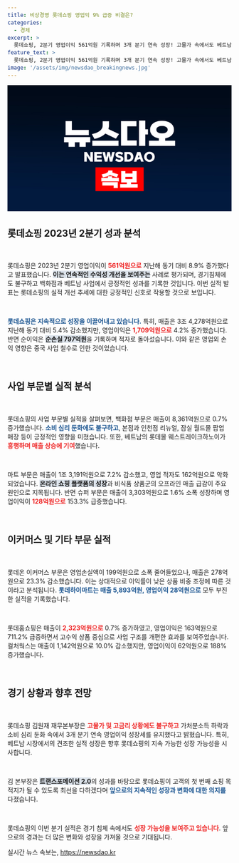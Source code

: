 ```yaml
---
title: 비상경영 롯데쇼핑 영업익 9% 급증 비결은?
categories:
  - 경제
excerpt: >
  롯데쇼핑, 2분기 영업이익 561억원 기록하며 3개 분기 연속 성장! 고물가 속에서도 베트남 등 해외 사업 호조로 의미 있는 성과를 거두었다. 소비 심리 둔화에도 불구하고 고객의 첫 번째 쇼핑 목적지를 목표로 달리겠다!
feature_text: >
  롯데쇼핑, 2분기 영업이익 561억원 기록하며 3개 분기 연속 성장! 고물가 속에서도 베트남 등 해외 사업 호조로 의미 있는 성과를 거두었다. 소비 심리 둔화에도 불구하고 고객의 첫 번째 쇼핑 목적지를 목표로 달리겠다!
image: '/assets/img/newsdao_breakingnews.jpg'
---
```


<p><img src="/assets/img/newsdao_breakingnews.jpg" alt="ontimetimes 속보" /></p>

<h2 data-ke-size="size26">롯데쇼핑 2023년 2분기 성과 분석</h2>

<p data-ke-size="size16">&nbsp;</p>

<p>롯데쇼핑은 2023년 2분기 영업이익이 <b><span style="color: #ee2323;">561억원으로</span></b> 지난해 동기 대비 8.9% 증가했다고 발표했습니다. <b><span style="background-color: #21538527;">이는 연속적인 수익성 개선을 보여주는</span></b> 사례로 평가되며, 경기침체에도 불구하고 백화점과 베트남 사업에서 긍정적인 성과를 기록한 것입니다. 이번 실적 발표는 롯데쇼핑의 실적 개선 추세에 대한 긍정적인 신호로 작용할 것으로 보입니다.</p>

<p data-ke-size="size16">&nbsp;</p>

<p><b><span style="color: #1a5490;">롯데쇼핑은 지속적으로 성장을 이끌어내고 있습니다.</span></b> 특히, 매출은 3조 4,278억원으로 지난해 동기 대비 5.4% 감소했지만, 영업이익은 <b><span style="color: #ee2323;">1,709억원으로</span></b> 4.2% 증가했습니다. 반면 순이익은 <b><span style="background-color: #21538527;">순손실 797억원</span></b>을 기록하며 적자로 돌아섰습니다. 이와 같은 영업외 손익 영향은 중국 사업 철수로 인한 것이었습니다.</p>

<p data-ke-size="size16">&nbsp;</p>

<h2 data-ke-size="size26">사업 부문별 실적 분석</h2>

<p data-ke-size="size16">&nbsp;</p>

<p>롯데쇼핑의 사업 부문별 실적을 살펴보면, 백화점 부문은 매출이 8,361억원으로 0.7% 증가했습니다. <b><span style="color: #1a5490;">소비 심리 둔화에도 불구하고</span></b>, 본점과 인천점 리뉴얼, 잠실 월드몰 팝업 매장 등이 긍정적인 영향을 미쳤습니다. 또한, 베트남의 롯데몰 웨스트레이크하노이가 <b><span style="color: #ee2323;">흥행하며 매출 상승에 기여</span></b>했습니다.</p>

<p data-ke-size="size16">&nbsp;</p>

<p>마트 부문은 매출이 1조 3,191억원으로 7.2% 감소했고, 영업 적자도 162억원으로 악화되었습니다. <b><span style="background-color: #21538527;">온라인 쇼핑 플랫폼의 성장</span></b>과 비식품 상품군의 오프라인 매출 급감이 주요 원인으로 지목됩니다. 반면 슈퍼 부문은 매출이 3,303억원으로 1.6% 소폭 성장하며 영업이익이 <b><span style="color: #ee2323;">128억원으로</span></b> 153.3% 급증했습니다.</p>

<p data-ke-size="size16">&nbsp;</p>

<h2 data-ke-size="size26">이커머스 및 기타 부문 실적</h2>

<p data-ke-size="size16">&nbsp;</p>

<p>롯데온 이커머스 부문은 영업손실액이 199억원으로 소폭 줄어들었으나, 매출은 278억원으로 23.3% 감소했습니다. 이는 상대적으로 이익률이 낮은 상품 비중 조정에 따른 것이라고 분석됩니다. <b><span style="color: #1a5490;">롯데하이마트는 매출 5,893억원, 영업이익 28억원으로</span></b> 모두 부진한 실적을 기록했습니다. </p>

<p data-ke-size="size16">&nbsp;</p>

<p>롯데홈쇼핑은 매출이 <b><span style="color: #ee2323;">2,323억원으로</span></b> 0.7% 증가하였고, 영업이익은 163억원으로 711.2% 급증하면서 고수익 상품 중심으로 사업 구조를 개편한 효과를 보여주었습니다. 컬처웍스는 매출이 1,142억원으로 10.0% 감소했지만, 영업이익이 62억원으로 188% 증가했습니다.</p>

<p data-ke-size="size16">&nbsp;</p>

<h2 data-ke-size="size26">경기 상황과 향후 전망</h2>

<p data-ke-size="size16">&nbsp;</p>

<p>롯데쇼핑 김원재 재무본부장은 <b><span style="color: #ee2323;">고물가 및 고금리 상황에도 불구하고</span></b> 가처분소득 하락과 소비 심리 둔화 속에서 3개 분기 연속 영업이익 성장세를 유지했다고 밝혔습니다. 특히, 베트남 시장에서의 견조한 실적 성장은 향후 롯데쇼핑의 지속 가능한 성장 가능성을 시사합니다.</p>

<p data-ke-size="size16">&nbsp;</p>

<p>김 본부장은 <b><span style="background-color: #21538527;">트랜스포메이션 2.0</span></b>의 성과를 바탕으로 롯데쇼핑이 고객의 첫 번째 쇼핑 목적지가 될 수 있도록 최선을 다하겠다며 <b><span style="color: #1a5490;">앞으로의 지속적인 성장과 변화에 대한 의지를</span></b> 다졌습니다.</p>

<p data-ke-size="size16">&nbsp;</p> 

<p>롯데쇼핑의 이번 분기 실적은 경기 침체 속에서도 <b><span style="color: #ee2323;">성장 가능성을 보여주고 있습니다</span></b>. 앞으로의 경과는 더 많은 변화와 성장을 가져올 것으로 기대됩니다.</p>
실시간 뉴스 속보는, <a href="https://newsdao.kr" rel="dofollow">https://newsdao.kr</a>



